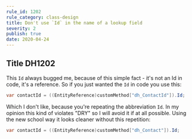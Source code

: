 ```yaml
---
rule_id: 1202
rule_category: class-design
title: Don't use `Id` in the name of a lookup field
severity: 2
publish: true
date: 2020-04-24
---
```


## Title DH1202 <Recommended/>

This `Id` always bugged me, because of this simple fact - it's not an Id in code, it's a reference. So if you just wanted the `Id` in code you use this:

```csharp
var contactId = ((EntityReference)customMethod["dh_ContactId"]).Id;
```

<!-- more -->

Which I don't like, because you're repeating the abbreviation `Id`. In my opinion this kind of violates "DRY" so I will avoid it if at all possible. Using the new school way it looks cleaner without this repetition:
 
```csharp
var contactId = ((EntityReference)customMethod["dh_Contact"]).Id;
```
